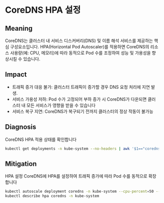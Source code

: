 # **CoreDNS HPA 설정**

## Meaning
CoreDNS는 클러스터 내 서비스 디스커버리(DNS) 및 이름 해석 서비스를 제공하는 핵심 구성요소입니다.
HPA(Horizontal Pod Autoscaler)를 적용하면 CoreDNS의 리소스 사용량(예: CPU, 메모리)에 따라 동적으로 Pod 수를 조정하여 성능 및 가용성을 향상시킬 수 있습니다.

## Impact
- 트래픽 증가 대응 불가: 클러스터 트래픽이 증가할 경우 DNS 요청 처리에 지연 발생.
- 서비스 가용성 저하: Pod 수가 고정되어 부하 증가 시 CoreDNS가 다운되면 클러스터 내 모든 서비스가 영향을 받을 수 있습니다
- 서비스 복구 지연: CoreDNS가 복구되기 전까지 클러스터의 정상 작동이 불가능

## Diagnosis
CoreDNS HPA 적용 상태를 확인합니다
```bash
kubectl get deployments -n kube-system --no-headers | awk '$1=="coredns"{print $1}' | while read name; do kubectl get hpa -n kube-system --no-headers | grep $name >/dev/null && echo "$name: HPA is configured" || echo "$name: HPA not configured"; done
```

## Mitigation
HPA 설정
CoreDNS에 HPA를 설정하여 트래픽 증가에 따라 Pod 수를 동적으로 확장합니다

```bash
kubectl autoscale deployment coredns -n kube-system --cpu-percent=50 --min=2 --max=10
kubectl describe hpa coredns -n kube-system
```